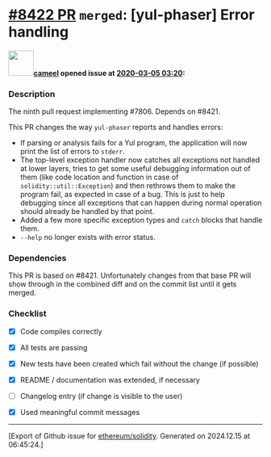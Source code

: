 # [\#8422 PR](https://github.com/ethereum/solidity/pull/8422) `merged`: [yul-phaser] Error handling

#### <img src="https://avatars.githubusercontent.com/u/137030?v=4" width="50">[cameel](https://github.com/cameel) opened issue at [2020-03-05 03:20](https://github.com/ethereum/solidity/pull/8422):

### Description
The ninth pull request implementing #7806. Depends on #8421.

This PR changes the way `yul-phaser` reports and handles errors:
- If parsing or analysis fails for a Yul program, the application will now print the list of errors to `stderr`.
- The top-level exception handler now catches all exceptions not handled at lower layers, tries to get some useful debugging information out of them (like code location and function in case of `solidity::util::Exception`) and then rethrows them to make the program fail, as expected in case of a bug. This is just to help debugging since all exceptions that can happen during normal operation should already be handled by that point.
- Added a few more specific exception types and `catch` blocks that handle them.
- `--help` no longer exists with error status.

### Dependencies
This PR is based on #8421. Unfortunately changes from that base PR will show through in the combined diff and on the commit list until it gets merged.

### Checklist
- [x] Code compiles correctly
- [x] All tests are passing
- [x] New tests have been created which fail without the change (if possible)
- [x] README / documentation was extended, if necessary
- [ ] Changelog entry (if change is visible to the user)
- [x] Used meaningful commit messages




-------------------------------------------------------------------------------



[Export of Github issue for [ethereum/solidity](https://github.com/ethereum/solidity). Generated on 2024.12.15 at 06:45:24.]
